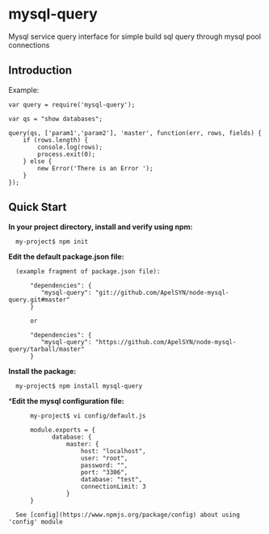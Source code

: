 mysql-query
===========

Mysql service query interface for simple build sql query through mysql pool connections


Introduction
------------

Example:
```
var query = require('mysql-query');

var qs = "show databases";

query(qs, ['param1','param2'], 'master', function(err, rows, fields) {
    if (rows.length) {
        console.log(rows);
        process.exit(0);
    } else {
        new Error('There is an Error ');
    }
});
```


Quick Start
-----------

**In your project directory, install and verify using npm:**

      my-project$ npm init

**Edit the default package.json file:**

      (example fragment of package.json file):
```
      "dependencies": {
         "mysql-query": "git://github.com/ApelSYN/node-mysql-query.git#master"
      }

      or

      "dependencies": {
         "mysql-query": "https://github.com/ApelSYN/node-mysql-query/tarball/master"
      }
```

**Install the package:**

      my-project$ npm install mysql-query

***Edit the mysql configuration file:**
```
      my-project$ vi config/default.js

      module.exports = {
            database: {
                master: {
                    host: "localhost",
                    user: "root",
                    password: "",
                    port: "3306",
                    database: "test",
                    connectionLimit: 3
                }
      }
```
      See [config](https://www.npmjs.org/package/config) about using 'config' module
